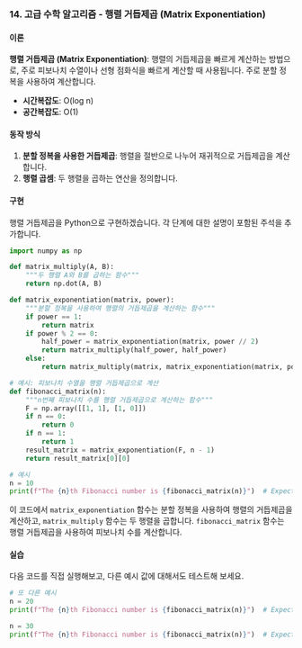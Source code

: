 ### 14. 고급 수학 알고리즘 - 행렬 거듭제곱 (Matrix Exponentiation)

#### 이론
**행렬 거듭제곱 (Matrix Exponentiation)**: 행렬의 거듭제곱을 빠르게 계산하는 방법으로, 주로 피보나치 수열이나 선형 점화식을 빠르게 계산할 때 사용됩니다. 주로 분할 정복을 사용하여 계산합니다.
- **시간복잡도**: O(log n)
- **공간복잡도**: O(1)

#### 동작 방식
1. **분할 정복을 사용한 거듭제곱**: 행렬을 절반으로 나누어 재귀적으로 거듭제곱을 계산합니다.
2. **행렬 곱셈**: 두 행렬을 곱하는 연산을 정의합니다.

#### 구현
행렬 거듭제곱을 Python으로 구현하겠습니다. 각 단계에 대한 설명이 포함된 주석을 추가합니다.

```python
import numpy as np

def matrix_multiply(A, B):
    """두 행렬 A와 B를 곱하는 함수"""
    return np.dot(A, B)

def matrix_exponentiation(matrix, power):
    """분할 정복을 사용하여 행렬의 거듭제곱을 계산하는 함수"""
    if power == 1:
        return matrix
    if power % 2 == 0:
        half_power = matrix_exponentiation(matrix, power // 2)
        return matrix_multiply(half_power, half_power)
    else:
        return matrix_multiply(matrix, matrix_exponentiation(matrix, power - 1))

# 예시: 피보나치 수열을 행렬 거듭제곱으로 계산
def fibonacci_matrix(n):
    """n번째 피보나치 수를 행렬 거듭제곱으로 계산하는 함수"""
    F = np.array([[1, 1], [1, 0]])
    if n == 0:
        return 0
    if n == 1:
        return 1
    result_matrix = matrix_exponentiation(F, n - 1)
    return result_matrix[0][0]

# 예시
n = 10
print(f"The {n}th Fibonacci number is {fibonacci_matrix(n)}")  # Expected output: The 10th Fibonacci number is 55
```

이 코드에서 `matrix_exponentiation` 함수는 분할 정복을 사용하여 행렬의 거듭제곱을 계산하고, `matrix_multiply` 함수는 두 행렬을 곱합니다. `fibonacci_matrix` 함수는 행렬 거듭제곱을 사용하여 피보나치 수를 계산합니다.

#### 실습
다음 코드를 직접 실행해보고, 다른 예시 값에 대해서도 테스트해 보세요.

```python
# 또 다른 예시
n = 20
print(f"The {n}th Fibonacci number is {fibonacci_matrix(n)}")  # Expected output: The 20th Fibonacci number is 6765

n = 30
print(f"The {n}th Fibonacci number is {fibonacci_matrix(n)}")  # Expected output: The 30th Fibonacci number is 832040
```
